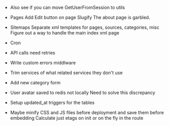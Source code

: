 
* Also see if you can move GetUserFromSession to utils

* Pages
  Add Edit button on page
  Slugify
  The about page is garbled.

* Sitemaps
  Separate xml templates for pages, sources, categories, misc
  Figure out a way to handle the main index xml page

* Cron

* API calls need retries
* Write custom errors middlware
* Trim services of what related services they don't use
* Add new category form

* User avatar saved to redis not locally
  Need to solve this discrepancy

* Setup updated_at triggers for the tables
* Maybe minify CSS and JS files before deployment and save them before embedding
  Calculate just etags on init or on the fly in the route